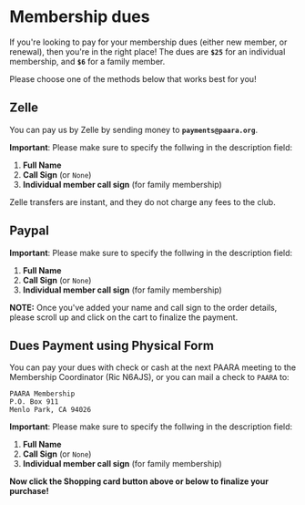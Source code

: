 <script src="https://www.paypalobjects.com/ncp/cart/cart.js" data-merchant-id="S8WSXPY6KJGZS"></script>

# Membership dues

If you're looking to pay for your membership dues (either new member, or renewal), then you're in the right place!  The dues are **`$25`** for an individual membership, and **`$6`** for a family member.

Please choose one of the methods below that works best for you!

## Zelle

You can pay us by Zelle by sending money to **`payments@paara.org`**.

**Important**: Please make sure to specify the follwing in the description field:
1. **Full Name**
2. **Call Sign** (or `None`)
3. **Individual member call sign** (for family membership)

Zelle transfers are instant, and they do not charge any fees to the club.

## Paypal

<paypal-cart-button data-id="pp-view-cart"></paypal-cart-button>
<script>
  cartPaypal.Cart({ id: "pp-view-cart" })
</script>  


**Important**: Please make sure to specify the follwing in the description field:
1. **Full Name**
2. **Call Sign** (or `None`)
3. **Individual member call sign** (for family membership)

<paypal-add-to-cart-button data-id="JWDYVV8LAQR4E"></paypal-add-to-cart-button>
<script>
  cartPaypal.AddToCart({ id: "JWDYVV8LAQR4E" })
</script>

**NOTE:** Once you've added your name and call sign to the order details, please scroll up and click on the cart to finalize the payment.

## Dues Payment using Physical Form

You can pay your dues with check or cash at the next PAARA meeting to the Membership Coordinator (Ric N6AJS), or you can mail a check to `PAARA` to:

    PAARA Membership
    P.O. Box 911
    Menlo Park, CA 94026

**Important**: Please make sure to specify the follwing in the description field:
1. **Full Name**
2. **Call Sign** (or `None`)
3. **Individual member call sign** (for family membership)

**Now click the Shopping card button above or below to finalize your purchase!**

<paypal-cart-button data-id="pp-view-cart"></paypal-cart-button>
<script>
  cartPaypal.Cart({ id: "pp-view-cart" })
</script>
